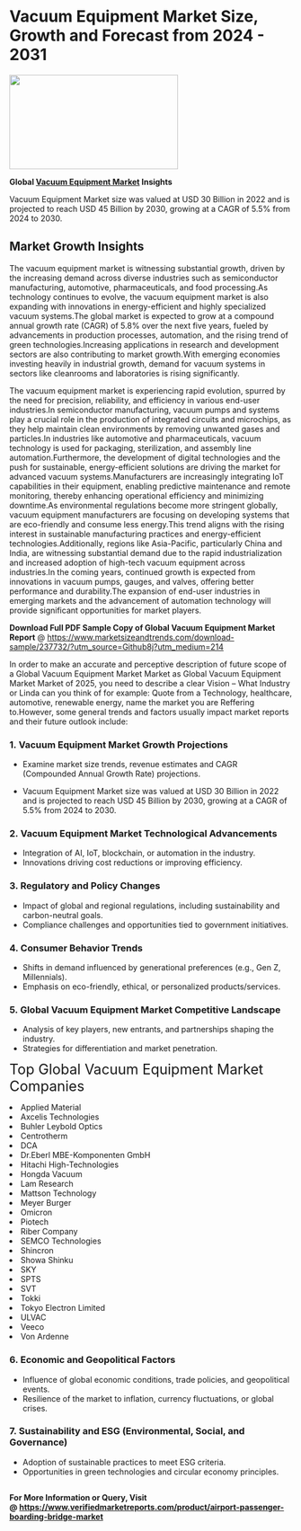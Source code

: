 <H1>Vacuum Equipment Market Size, Growth and Forecast from 2024 - 2031</H1><img class="aligncenter size-medium wp-image-584254" src="https://thirdeyenews.in/wp-content/uploads/2024/09/Global-Market-Research-300x168.jpeg" alt="" width="300" height="168" /><p><strong>Global&nbsp;<a href="https://www.marketsizeandtrends.com/download-sample/237732/?utm_source=Github8j?utm_medium=214">Vacuum Equipment Market</a> Insights</strong></p><p>Vacuum Equipment Market size was valued at USD 30 Billion in 2022 and is projected to reach USD 45 Billion by 2030, growing at a CAGR of 5.5% from 2024 to 2030.</p><p><h2>Market Growth Insights</h2> <p>The vacuum equipment market is witnessing substantial growth, driven by the increasing demand across diverse industries such as semiconductor manufacturing, automotive, pharmaceuticals, and food processing.As technology continues to evolve, the vacuum equipment market is also expanding with innovations in energy-efficient and highly specialized vacuum systems.The global market is expected to grow at a compound annual growth rate (CAGR) of 5.8% over the next five years, fueled by advancements in production processes, automation, and the rising trend of green technologies.Increasing applications in research and development sectors are also contributing to market growth.With emerging economies investing heavily in industrial growth, demand for vacuum systems in sectors like cleanrooms and laboratories is rising significantly.</p> <p>The vacuum equipment market is experiencing rapid evolution, spurred by the need for precision, reliability, and efficiency in various end-user industries.In semiconductor manufacturing, vacuum pumps and systems play a crucial role in the production of integrated circuits and microchips, as they help maintain clean environments by removing unwanted gases and particles.In industries like automotive and pharmaceuticals, vacuum technology is used for packaging, sterilization, and assembly line automation.Furthermore, the development of digital technologies and the push for sustainable, energy-efficient solutions are driving the market for advanced vacuum systems.Manufacturers are increasingly integrating IoT capabilities in their equipment, enabling predictive maintenance and remote monitoring, thereby enhancing operational efficiency and minimizing downtime.As environmental regulations become more stringent globally, vacuum equipment manufacturers are focusing on developing systems that are eco-friendly and consume less energy.This trend aligns with the rising interest in sustainable manufacturing practices and energy-efficient technologies.Additionally, regions like Asia-Pacific, particularly China and India, are witnessing substantial demand due to the rapid industrialization and increased adoption of high-tech vacuum equipment across industries.In the coming years, continued growth is expected from innovations in vacuum pumps, gauges, and valves, offering better performance and durability.The expansion of end-user industries in emerging markets and the advancement of automation technology will provide significant opportunities for market players.<p><span class=""><strong>Download Full PDF Sample Copy of Global Vacuum Equipment Market Report</strong> @ <a href="https://www.marketsizeandtrends.com/download-sample/237732/?utm_source=Github8j?utm_medium=214" target="_blank">https://www.marketsizeandtrends.com/download-sample/237732/?utm_source=Github8j?utm_medium=214</a></span></p><p>In order to make an accurate and perceptive description of future scope of a Global&nbsp;Vacuum Equipment Market Market as Global&nbsp;Vacuum Equipment Market Market of 2025, you need to describe a clear Vision &ndash; What Industry or Linda can you think of for example: Quote from a Technology, healthcare, automotive, renewable energy, name the market you are Reffering to.However, some general trends and factors usually impact market reports and their future outlook include:</p><h3>1.&nbsp;<strong>Vacuum Equipment Market Growth Projections</strong></h3><ul><li>Examine market size trends, revenue estimates and CAGR (Compounded Annual Growth Rate) projections.</li><li><p>Vacuum Equipment Market size was valued at USD 30 Billion in 2022 and is projected to reach USD 45 Billion by 2030, growing at a CAGR of 5.5% from 2024 to 2030.</p></li></ul><h3>2.&nbsp;<strong>Vacuum Equipment Market Technological Advancements</strong></h3><ul><li>Integration of AI, IoT, blockchain, or automation in the industry.</li><li>Innovations driving cost reductions or improving efficiency.</li></ul><h3>3.&nbsp;<strong>Regulatory and Policy Changes</strong></h3><ul><li>Impact of global and regional regulations, including sustainability and carbon-neutral goals.</li><li>Compliance challenges and opportunities tied to government initiatives.</li></ul><h3>4.&nbsp;<strong>Consumer Behavior Trends</strong></h3><ul><li>Shifts in demand influenced by generational preferences (e.g., Gen Z, Millennials).</li><li>Emphasis on eco-friendly, ethical, or personalized products/services.</li></ul><h3>5.&nbsp;<strong>Global Vacuum Equipment Market Competitive Landscape</strong></h3><ul><li>Analysis of key players, new entrants, and partnerships shaping the industry.</li><li>Strategies for differentiation and market penetration.</li></ul><p data-pm-slice="1 1 []"><span style="color: inherit; font-family: inherit; font-size: 25px;">Top Global Vacuum Equipment Market Companies</span></p><div class="" data-test-id=""><p><li>Applied Material</li><li> Axcelis Technologies</li><li> Buhler Leybold Optics</li><li> Centrotherm</li><li> DCA</li><li> Dr.Eberl MBE-Komponenten GmbH</li><li> Hitachi High-Technologies</li><li> Hongda Vacuum</li><li> Lam Research</li><li> Mattson Technology</li><li> Meyer Burger</li><li> Omicron</li><li> Piotech</li><li> Riber Company</li><li> SEMCO Technologies</li><li> Shincron</li><li> Showa Shinku</li><li> SKY</li><li> SPTS</li><li> SVT</li><li> Tokki</li><li> Tokyo Electron Limited</li><li> ULVAC</li><li> Veeco</li><li> Von Ardenne</li></p></div><h3>6.&nbsp;<strong>Economic and Geopolitical Factors</strong></h3><ul><li>Influence of global economic conditions, trade policies, and geopolitical events.</li><li>Resilience of the market to inflation, currency fluctuations, or global crises.</li></ul><h3>7.&nbsp;<strong>Sustainability and ESG (Environmental, Social, and Governance)</strong></h3><ul><li>Adoption of sustainable practices to meet ESG criteria.</li><li>Opportunities in green technologies and circular economy principles.</li></ul><h2><strong style="font-size: 14px;">For More Information or Query, Visit @&nbsp;</strong><a style="background-color: #ffffff; font-size: 14px;" href="https://www.marketsizeandtrends.com/report/vacuum-equipment-market/" target="_blank">https://www.verifiedmarketreports.com/product/airport-passenger-boarding-bridge-market</a></h2>